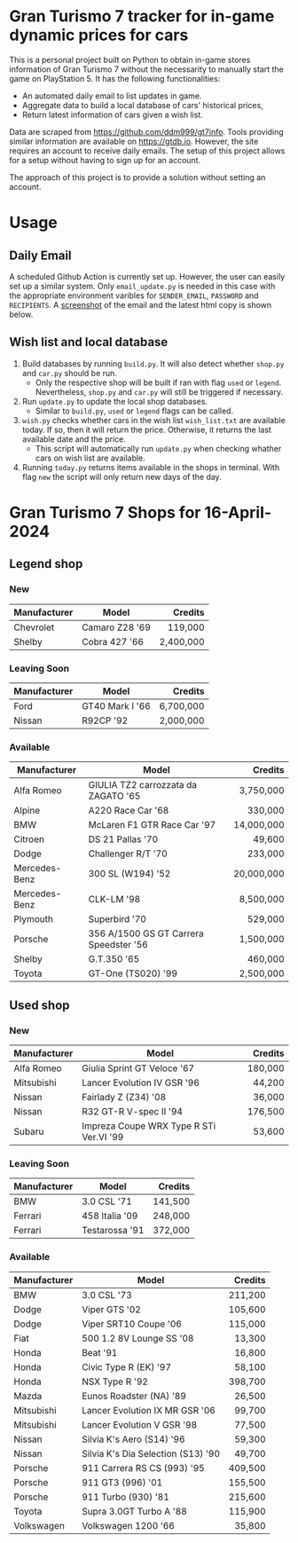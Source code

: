 # Gran Turismo 7 tracker for in-game dynamic prices for cars

This is a personal project built on Python to obtain in-game stores information of Gran Turismo 7 without the necessarity to manually start the game on PlayStation 5. It has the following functionalities:

- An automated daily email to list updates in game.
- Aggregate data to build a local database of cars' historical prices,
- Return latest information of cars given a wish list.

Data are scraped from https://github.com/ddm999/gt7info. Tools providing similar information are available on https://gtdb.io. However, the site requires an account to receive daily emails. The setup of this project allows for a setup without having to sign up for an account.

The approach of this project is to provide a solution without setting an account.

# Usage

## Daily Email

A scheduled Github Action is currently set up. However, the user can easily set up a similar system. Only `email_update.py` is needed in this case with the appropriate environment varibles for `SENDER_EMAIL`, `PASSWORD` and `RECIPIENTS`. A [screenshot](https://raw.githubusercontent.com/marcohoucheng/Gran-Turismo-7-Price-Tracker/main/data/email_screenshot.png) of the email and the latest html copy is shown below.

## Wish list and local database

1. Build databases by running `build.py`. It will also detect whether `shop.py` and `car.py` should be run.
    - Only the respective shop will be built if ran with flag `used` or `legend`. Nevertheless, `shop.py` and `car.py` will still be triggered if necessary.
2. Run `update.py` to update the local shop databases.
    - Similar to `build.py`, `used` or `legend` flags can be called.
3. `wish.py` checks whether cars in the wish list `wish_list.txt` are available today. If so, then it will return the price. Otherwise, it returns the last available date and the price.
    - This script will automatically run `update.py` when checking whather cars on wish list are available.
4. Running `today.py` returns items available in the shops in terminal. With flag `new` the script will only return new days of the day.


# Gran Turismo 7 Shops for 16-April-2024



## Legend shop

### New
 | Manufacturer | Model | Credits |
 | --- | --- | --: |
|Chevrolet|Camaro Z28 '69|119,000|
|Shelby|Cobra 427 '66|2,400,000|

### Leaving Soon
 | Manufacturer | Model | Credits |
 | --- | --- | --: |
|Ford|GT40 Mark I '66|6,700,000|
|Nissan|R92CP '92|2,000,000|

### Available
 | Manufacturer | Model | Credits |
 | --- | --- | --: |
|Alfa Romeo|GIULIA TZ2 carrozzata da ZAGATO '65|3,750,000|
|Alpine|A220 Race Car '68|330,000|
|BMW|McLaren F1 GTR Race Car '97|14,000,000|
|Citroen|DS 21 Pallas '70|49,600|
|Dodge|Challenger R/T '70|233,000|
|Mercedes-Benz|300 SL (W194) '52|20,000,000|
|Mercedes-Benz|CLK-LM '98|8,500,000|
|Plymouth|Superbird '70|529,000|
|Porsche|356 A/1500 GS GT Carrera Speedster '56|1,500,000|
|Shelby|G.T.350 '65|460,000|
|Toyota|GT-One (TS020) '99|2,500,000|


## Used shop

### New
 | Manufacturer | Model | Credits |
 | --- | --- | --: |
|Alfa Romeo|Giulia Sprint GT Veloce '67|180,000|
|Mitsubishi|Lancer Evolution IV GSR '96|44,200|
|Nissan|Fairlady Z (Z34) '08|36,000|
|Nissan|R32 GT-R V-spec II '94|176,500|
|Subaru|Impreza Coupe WRX Type R STi Ver.VI '99|53,600|

### Leaving Soon
 | Manufacturer | Model | Credits |
 | --- | --- | --: |
|BMW|3.0 CSL '71|141,500|
|Ferrari|458 Italia '09|248,000|
|Ferrari|Testarossa '91|372,000|

### Available
 | Manufacturer | Model | Credits |
 | --- | --- | --: |
|BMW|3.0 CSL '73|211,200|
|Dodge|Viper GTS '02|105,600|
|Dodge|Viper SRT10 Coupe '06|115,000|
|Fiat|500 1.2 8V Lounge SS '08|13,300|
|Honda|Beat '91|16,800|
|Honda|Civic Type R (EK) '97|58,100|
|Honda|NSX Type R '92|398,700|
|Mazda|Eunos Roadster (NA) '89|26,500|
|Mitsubishi|Lancer Evolution IX MR GSR '06|99,700|
|Mitsubishi|Lancer Evolution V GSR '98|77,500|
|Nissan|Silvia K's Aero (S14) '96|59,300|
|Nissan|Silvia K's Dia Selection (S13) '90|49,700|
|Porsche|911 Carrera RS CS (993) '95|409,500|
|Porsche|911 GT3 (996) '01|155,500|
|Porsche|911 Turbo (930) '81|215,600|
|Toyota|Supra 3.0GT Turbo A '88|115,900|
|Volkswagen|Volkswagen 1200 '66|35,800|
